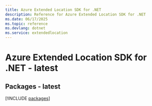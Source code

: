 ```yaml
---
title: Azure Extended Location SDK for .NET
description: Reference for Azure Extended Location SDK for .NET
ms.date: 06/17/2025
ms.topic: reference
ms.devlang: dotnet
ms.service: extendedlocation
---
```

# Azure Extended Location SDK for .NET - latest
## Packages - latest
[!INCLUDE [packages](extended-location-index.md)]